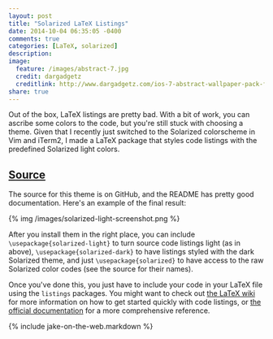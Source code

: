 ```yaml
---
layout: post
title: "Solarized LaTeX Listings"
date: 2014-10-04 06:35:05 -0400
comments: true
categories: [LaTeX, solarized]
description: 
image:
  feature: /images/abstract-7.jpg
  credit: dargadgetz
  creditlink: http://www.dargadgetz.com/ios-7-abstract-wallpaper-pack-for-iphone-5-and-ipod-touch-retina/
share: true
---
```


Out of the box, LaTeX listings are pretty bad. With a bit of work, you can ascribe some colors to the code, but you're still stuck with choosing a theme. Given that I recently just switched to the Solarized colorscheme in Vim and iTerm2, I made a LaTeX package that styles code listings with the predefined Solarized light colors.

<!-- more -->

## [Source][source]

The source for this theme is on GitHub, and the README has pretty good documentation. Here's an example of the final result:

{% img /images/solarized-light-screenshot.png %}

After you install them in the right place, you can include `\usepackage{solarized-light}` to turn source code listings light (as in above), `\usepackage{solarized-dark}` to have listings styled with the dark Solarized theme, and just `\usepackage{solarized}` to have access to the raw Solarized color codes (see the source for their names).

Once you've done this, you just have to include your code in your LaTeX file using the `listings` packages. You might want to check out [the LaTeX wiki][listings] for more information on how to get started quickly with code listings, or [the official documentation][docs] for a more comprehensive reference.

{% include jake-on-the-web.markdown %}

[source]: https://github.com/Z1MM32M4N/latex-solarized
[listings]: http://en.wikibooks.org/wiki/LaTeX/Source_Code_Listings
[docs]: http://mirror.hmc.edu/ctan/macros/latex/contrib/listings/listings.pdf
